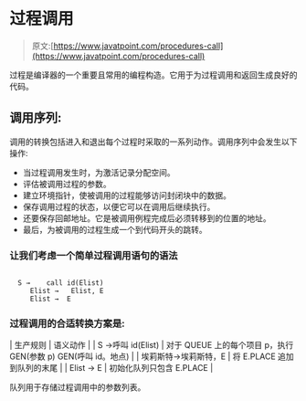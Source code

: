 # 过程调用

> 原文:[https://www.javatpoint.com/procedures-call](https://www.javatpoint.com/procedures-call)

过程是编译器的一个重要且常用的编程构造。它用于为过程调用和返回生成良好的代码。

## 调用序列:

调用的转换包括进入和退出每个过程时采取的一系列动作。调用序列中会发生以下操作:

*   当过程调用发生时，为激活记录分配空间。
*   评估被调用过程的参数。
*   建立环境指针，使被调用的过程能够访问封闭块中的数据。
*   保存调用过程的状态，以便它可以在调用后继续执行。
*   还要保存回邮地址。它是被调用例程完成后必须转移到的位置的地址。
*   最后，为被调用的过程生成一个到代码开头的跳转。

### 让我们考虑一个简单过程调用语句的语法

```

  S →    call id(Elist)
     Elist →   Elist, E
     Elist →  E

```

### 过程调用的合适转换方案是:

| 生产规则 | 语义动作 |
| S →呼叫 id(Elist) | 对于 QUEUE 上的每个项目 p，执行
GEN(参数 p)
GEN(呼叫 id。地点) |
| 埃莉斯特→埃莉斯特，E | 将 E.PLACE 追加到队列的末尾 |
| Elist → E | 初始化队列只包含
E.PLACE |

队列用于存储过程调用中的参数列表。